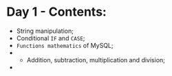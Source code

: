 # Day 1 - Contents: 

* String manipulation; 
* Conditional `IF` and `CASE`; 
* `Functions mathematics` of MySQL; 
* - Addition, subtraction, multiplication and division; 
* 
